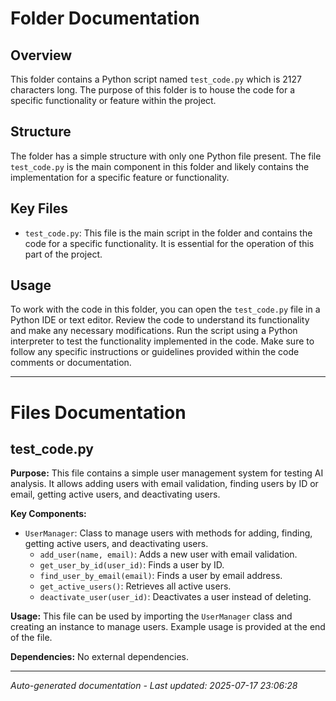 # Folder Documentation

## Overview
This folder contains a Python script named `test_code.py` which is 2127 characters long. The purpose of this folder is to house the code for a specific functionality or feature within the project.

## Structure
The folder has a simple structure with only one Python file present. The file `test_code.py` is the main component in this folder and likely contains the implementation for a specific feature or functionality.

## Key Files
- `test_code.py`: This file is the main script in the folder and contains the code for a specific functionality. It is essential for the operation of this part of the project.

## Usage
To work with the code in this folder, you can open the `test_code.py` file in a Python IDE or text editor. Review the code to understand its functionality and make any necessary modifications. Run the script using a Python interpreter to test the functionality implemented in the code. Make sure to follow any specific instructions or guidelines provided within the code comments or documentation.

---

# Files Documentation

## test_code.py

**Purpose:** This file contains a simple user management system for testing AI analysis. It allows adding users with email validation, finding users by ID or email, getting active users, and deactivating users.

**Key Components:**
- `UserManager`: Class to manage users with methods for adding, finding, getting active users, and deactivating users.
  - `add_user(name, email)`: Adds a new user with email validation.
  - `get_user_by_id(user_id)`: Finds a user by ID.
  - `find_user_by_email(email)`: Finds a user by email address.
  - `get_active_users()`: Retrieves all active users.
  - `deactivate_user(user_id)`: Deactivates a user instead of deleting.

**Usage:** This file can be used by importing the `UserManager` class and creating an instance to manage users. Example usage is provided at the end of the file.

**Dependencies:** No external dependencies.

---
*Auto-generated documentation - Last updated: 2025-07-17 23:06:28*
